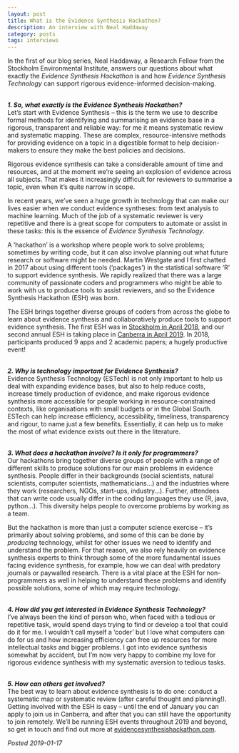 ```yaml
---
layout: post
title: What is the Evidence Synthesis Hackathon?
description: An interview with Neal Haddaway
category: posts
tags: interviews
---
```


In the first of our blog series, Neal Haddaway, a Research Fellow from the Stockholm Environmental Institute, answers our questions about what exactly the <em>Evidence Synthesis Hackathon</em> is and how <em>Evidence Synthesis Technology</em> can support rigorous evidence-informed decision-making.  
<br>

<b><em>1. So, what exactly is the Evidence Synthesis Hackathon?</em></b>  
Let’s start with Evidence Synthesis – this is the term we use to describe formal methods for identifying and summarising an evidence base in a rigorous, transparent and reliable way: for me it means systematic review and systematic mapping. These are complex, resource-intensive methods for providing evidence on a topic in a digestible format to help decision-makers to ensure they make the best policies and decisions.

Rigorous evidence synthesis can take a considerable amount of time and resources, and at the moment we’re seeing an explosion of evidence across all subjects. That makes it increasingly difficult for reviewers to summarise a topic, even when it’s quite narrow in scope.

In recent years, we’ve seen a huge growth in technology that can make our lives easier when we conduct evidence syntheses: from text analysis to machine learning. Much of the job of a systematic reviewer is very repetitive and there is a great scope for computers to automate or assist in these tasks: this is the essence of <em>Evidence Synthesis Technology</em>.

A ‘hackathon’ is a workshop where people work to solve problems; sometimes by writing code, but it can also involve planning out what future research or software might be needed. Martin Westgate and I first chatted in 2017 about using different tools (‘packages’) in the statistical software ‘R’ to support evidence synthesis. We rapidly realized that there was a large community of passionate coders and programmers who might be able to work with us to produce tools to assist reviewers, and so the Evidence Synthesis Hackathon (ESH) was born.

The ESH brings together diverse groups of coders from across the globe to learn about evidence synthesis and collaboratively produce tools to support evidence synthesis. The first ESH was in <a href="/pages/events/2018-04-stockholm/home.html">Stockholm in April 2018</a>, and our second annual ESH is taking place in <a href="/pages/events/2019-04-canberra/home.html">Canberra in April 2019</a>. In 2018, participants produced 9 apps and 2 academic papers; a hugely productive event!  
<br>

<b><em>2. Why is technology important for Evidence Synthesis?</em></b>  
Evidence Synthesis Technology (ESTech) is not only important to help us deal with expanding evidence bases, but also to help reduce costs, increase timely production of evidence, and make rigorous evidence synthesis more accessible for people working in resource-constrained contexts, like organisations with small budgets or in the Global South. ESTech can help increase efficiency, accessibility, timeliness, transparency and rigour, to name just a few benefits. Essentially, it can help us to make the most of what evidence exists out there in the literature.  
<br>

<b><em>3. What does a hackathon involve? Is it only for programmers?</em></b>  
Our hackathons bring together diverse groups of people with a range of different skills to produce solutions for our main problems in evidence synthesis. People differ in their backgrounds (social scientists, natural scientists, computer scientists, mathematicians…) and the industries where they work (researchers, NGOs, start-ups, industry…). Further, attendees that can write code usually differ in the coding languages they use (R, java, python…). This diversity helps people to overcome problems by working as a team.

But the hackathon is more than just a computer science exercise – it’s primarily about solving problems, and some of this can be done by <em>producing</em> technology, whilst for other issues we need to identify and understand the problem. For that reason, we also rely heavily on evidence synthesis experts to think through some of the more fundamental issues facing evidence synthesis, for example, how we can deal with predatory journals or paywalled research. There is a vital place at the ESH for non-programmers as well in helping to understand these problems and identify possible solutions, some of which may require technology.  
<br>

<b><em>4. How did you get interested in Evidence Synthesis Technology?</em></b>  
I’ve always been the kind of person who, when faced with a tedious or repetitive task, would spend days trying to find or develop a tool that could do it for me. I wouldn’t call myself a ‘coder’ but I love what computers can do for us and how increasing efficiency can free up resources for more intellectual tasks and bigger problems. I got into evidence synthesis somewhat by accident, but I’m now very happy to combine my love for rigorous evidence synthesis with my systematic aversion to tedious tasks.  
<br>

<b><em>5. How can others get involved?</em></b>  
The best way to learn about evidence synthesis is to do one: conduct a systematic map or systematic review (after careful thought and planning!). Getting involved with the ESH is easy – until the end of January you can apply to join us in Canberra, and after that you can still have the opportunity to join remotely. We’ll be running ESH events throughout 2019 and beyond, so get in touch and find out more at <a href="/">evidencesynthesishackathon.com</a>.  

<em>Posted 2019-01-17</em>